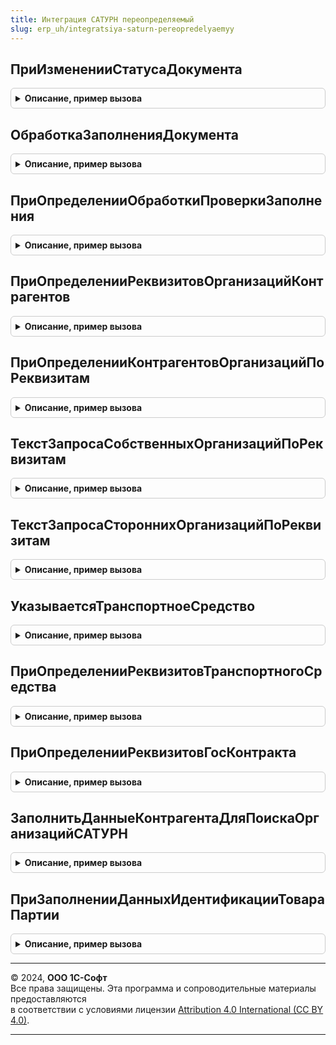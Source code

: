 ```yaml
---
title: Интеграция САТУРН переопределяемый
slug: erp_uh/integratsiya-saturn-pereopredelyaemyy
---
```



## ПриИзмененииСтатусаДокумента
<details style="margin: 1em 0; padding: 0.5em; border: 1px solid #ccc; border-radius: 6px;">

<summary style="font-weight: bold; cursor: pointer;">Описание, пример вызова</summary>

```bsl

//Дополнительные действия прикладной конфигурации при изменении статуса документа.
//
//Параметры:
//   ДокументСсылка   - ДокументСсылка     - ссылка на документ с изменением статуса.
//   ПредыдущийСтатус - ПеречислениеСсылка - предыдущий статус обработки.
//   НовыйСтатус      - ПеречислениеСсылка - новый статус обработки.
//   ПараметрыОбновленияСтатуса - Структура, Неопределено - (См. ИнтеграцияСАТУРН.ПараметрыОбновленияСтатуса).
//
Процедура ПриИзмененииСтатусаДокумента(ДокументСсылка, ПредыдущийСтатус, НовыйСтатус, ПараметрыОбновленияСтатуса = Неопределено) Экспорт
```

Пример вызова
```bsl
ИнтеграцияСАТУРНПереопределяемый.ПриИзмененииСтатусаДокумента(ДокументСсылка, ПредыдущийСтатус, НовыйСтатус, ПараметрыОбновленияСтатуса);
```
</details>

## ОбработкаЗаполненияДокумента
<details style="margin: 1em 0; padding: 0.5em; border: 1px solid #ccc; border-radius: 6px;">

<summary style="font-weight: bold; cursor: pointer;">Описание, пример вызова</summary>

```bsl

//Вызывается при вводе документа на основании, при выполнении метода Заполнить или при интерактивном вводе нового.
//
//Параметры:
//   ДокументОбъект - ДокументОбъект - заполняемый документ,
//   ДанныеЗаполнения - Произвольный - значение, которое используется как основание для заполнения,
//   ТекстЗаполнения - Строка, Неопределено - текст, используемый для заполнения документа,
//   СтандартнаяОбработка - Булево - признак выполнения стандартной (системной) обработки события.
//
Процедура ОбработкаЗаполненияДокумента(ДокументОбъект, ДанныеЗаполнения, ТекстЗаполнения, СтандартнаяОбработка) Экспорт
```

Пример вызова
```bsl
ИнтеграцияСАТУРНПереопределяемый.ОбработкаЗаполненияДокумента(ДокументОбъект, ДанныеЗаполнения, ТекстЗаполнения, СтандартнаяОбработка) 
```
</details>

## ПриОпределенииОбработкиПроверкиЗаполнения
<details style="margin: 1em 0; padding: 0.5em; border: 1px solid #ccc; border-radius: 6px;">

<summary style="font-weight: bold; cursor: pointer;">Описание, пример вызова</summary>

```bsl

// Вызывается расширением формы при необходимости проверки заполнения реквизитов при записи или при проведении документа в форме,
// а также при выполнении метода ПроверитьЗаполнение.
//
// Параметры:
//  ДокументОбъект - ДокументОбъект - проверяемый документ,
//  Отказ - Булево - признак отказа от проведения документа,
//  ПроверяемыеРеквизиты - Массив из Строка- массив путей к реквизитам, для которых будет выполнена проверка заполнения,
//  МассивНепроверяемыхРеквизитов - Массив из Строка - массив путей к реквизитам, для которых не будет выполнена проверка заполнения.
Процедура ПриОпределенииОбработкиПроверкиЗаполнения(ДокументОбъект, Отказ, ПроверяемыеРеквизиты, МассивНепроверяемыхРеквизитов) Экспорт
```

Пример вызова
```bsl
ИнтеграцияСАТУРНПереопределяемый.ПриОпределенииОбработкиПроверкиЗаполнения(ДокументОбъект, Отказ, ПроверяемыеРеквизиты, МассивНепроверяемыхРеквизитов) 
```
</details>

## ПриОпределенииРеквизитовОрганизацийКонтрагентов
<details style="margin: 1em 0; padding: 0.5em; border: 1px solid #ccc; border-radius: 6px;">

<summary style="font-weight: bold; cursor: pointer;">Описание, пример вызова</summary>

```bsl

// В процедуре требуется дополнить в переданной таблице по Организации/контрагенту
// данные ИНН из информационной базы.
// КоллекцияОрганизацийПодразделений индексирован по "ОрганизацияКонтрагент".
//
// Параметры:
//  КоллекцияОрганизаций - см. ИнтеграцияСАТУРН.НоваяТаблицаОрганизацияКонтрагент
Процедура ПриОпределенииРеквизитовОрганизацийКонтрагентов(КоллекцияОрганизаций) Экспорт
```

Пример вызова
```bsl
ИнтеграцияСАТУРНПереопределяемый.ПриОпределенииРеквизитовОрганизацийКонтрагентов(КоллекцияОрганизаций) 
```
</details>

## ПриОпределенииКонтрагентовОрганизацийПоРеквизитам
<details style="margin: 1em 0; padding: 0.5em; border: 1px solid #ccc; border-radius: 6px;">

<summary style="font-weight: bold; cursor: pointer;">Описание, пример вызова</summary>

```bsl

// Определение ссылок на организации и контрагенты по реквизитам. Переданной таблице реквизитов необходимо заполнить
// колонки:
//  - Организация - Ссылка на организацию, найденную по переданным реквизитам
//  - Контрагент  - Ссылка на контрагент, найденного по переданным реквизитам
// Параметры:
//  ТаблицаРеквизитов - см. Справочники.КлассификаторОрганизацийСАТУРН.НоваяТаблицаРеквизитовКлассификатораОрганизаций
Процедура ПриОпределенииКонтрагентовОрганизацийПоРеквизитам(ТаблицаРеквизитов) Экспорт
```

Пример вызова
```bsl
ИнтеграцияСАТУРНПереопределяемый.ПриОпределенииКонтрагентовОрганизацийПоРеквизитам(ТаблицаРеквизитов) 
```
</details>

## ТекстЗапросаСобственныхОрганизацийПоРеквизитам
<details style="margin: 1em 0; padding: 0.5em; border: 1px solid #ccc; border-radius: 6px;">

<summary style="font-weight: bold; cursor: pointer;">Описание, пример вызова</summary>

```bsl

// Определение текста запроса для получения списка организаций Сатурн, соответствующих собственным организациям.
//
// Параметры:
//  ТекстЗапроса - Строка - Текст запроса, для получения организаций, соответствующих собственным организациям в ФГИС "Сатурн".
//                          В полях запроса должно присутствовать поле Ссылка - СправочникСсылка.КлассификаторОрганизацийСАТУРН
Процедура ТекстЗапросаСобственныхОрганизацийПоРеквизитам(ТекстЗапроса) Экспорт
```

Пример вызова
```bsl
ИнтеграцияСАТУРНПереопределяемый.ТекстЗапросаСобственныхОрганизацийПоРеквизитам(ТекстЗапроса) 
```
</details>

## ТекстЗапросаСтороннихОрганизацийПоРеквизитам
<details style="margin: 1em 0; padding: 0.5em; border: 1px solid #ccc; border-radius: 6px;">

<summary style="font-weight: bold; cursor: pointer;">Описание, пример вызова</summary>

```bsl

// Определение текста запроса для получения списка организаций Сатурн, соответствующих сторонним организациям.
//
// Параметры:
//  ТекстЗапроса - Строка - Текст запроса, для получения организаций, соответствующих сторонним организациям в ФГИС "Сатурн".
//                          В полях запроса должно присутствовать поле Ссылка - СправочникСсылка.КлассификаторОрганизацийСАТУРН
Процедура ТекстЗапросаСтороннихОрганизацийПоРеквизитам(ТекстЗапроса) Экспорт
```

Пример вызова
```bsl
ИнтеграцияСАТУРНПереопределяемый.ТекстЗапросаСтороннихОрганизацийПоРеквизитам(ТекстЗапроса) 
```
</details>

## УказываетсяТранспортноеСредство
<details style="margin: 1em 0; padding: 0.5em; border: 1px solid #ccc; border-radius: 6px;">

<summary style="font-weight: bold; cursor: pointer;">Описание, пример вызова</summary>

```bsl

// Процедура определяет использование транспортных средств
//
// Параметры:
//  Указывается - Булево - Признак использования транспортных средств.
Процедура УказываетсяТранспортноеСредство(Указывается) Экспорт
```

Пример вызова
```bsl
ИнтеграцияСАТУРНПереопределяемый.УказываетсяТранспортноеСредство(Указывается) 
```
</details>

## ПриОпределенииРеквизитовТранспортногоСредства
<details style="margin: 1em 0; padding: 0.5em; border: 1px solid #ccc; border-radius: 6px;">

<summary style="font-weight: bold; cursor: pointer;">Описание, пример вызова</summary>

```bsl

// Заполняет данные транспортного средства
//
// Параметры:
//  Реквизиты - Структура из КлючИЗначение - возможные реквизиты транспортного средства:
//   Ключи: НомерТранспортногоСредства
//  ТранспортноеСредство - ОпределяемыйТип.ТранспортныеСредстваИС - транспортное средство
Процедура ПриОпределенииРеквизитовТранспортногоСредства(Реквизиты, ТранспортноеСредство) Экспорт
```

Пример вызова
```bsl
ИнтеграцияСАТУРНПереопределяемый.ПриОпределенииРеквизитовТранспортногоСредства(Реквизиты, ТранспортноеСредство) 
```
</details>

## ПриОпределенииРеквизитовГосКонтракта
<details style="margin: 1em 0; padding: 0.5em; border: 1px solid #ccc; border-radius: 6px;">

<summary style="font-weight: bold; cursor: pointer;">Описание, пример вызова</summary>

```bsl

// Заполняет соответствие госконтракту  дату, номер и номер закупки ЕИС.
//
// Параметры:
//  МассивСсылок - Массив Из ОпределяемыйТип.ГосударственныеКонтрактыИС - массив ссылок государственные контракты.
//
//  ВозвращаемоеСоответствие - Соответствие из ОпределяемыйТип.ГосударственныеКонтрактыИС:
//                             * Ключ - ОпределяемыйТип.ГосударственныеКонтрактыИС - ссылка на ссылка на гос.контракт.
//                             * Значение - Структура:
//                               ** НомерГосКонтракта - Строка.
//                               ** ДатаГосКонтракта  - Дата.
//
Процедура ПриОпределенииРеквизитовГосКонтракта(МассивСсылок, ВозвращаемоеСоответствие) Экспорт
```

Пример вызова
```bsl
ИнтеграцияСАТУРНПереопределяемый.ПриОпределенииРеквизитовГосКонтракта(МассивСсылок, ВозвращаемоеСоответствие) 
```
</details>

## ЗаполнитьДанныеКонтрагентаДляПоискаОрганизацийСАТУРН
<details style="margin: 1em 0; padding: 0.5em; border: 1px solid #ccc; border-radius: 6px;">

<summary style="font-weight: bold; cursor: pointer;">Описание, пример вызова</summary>

```bsl

// Заполняет параметры поиска организации САТУРН по элементу справочника конфигурации
//
// Параметры:
//  ДанныеКонтрагента - (См. ИнтеграцияСАТУРН.ДанныеКонтрагентаДляПоискаОрганизацииСАТУРН)
//  Контрагент        - ОпределяемыйТип.ОрганизацияКонтрагентГосИС - ссылка на контрагента информационной базы
Процедура ЗаполнитьДанныеКонтрагентаДляПоискаОрганизацийСАТУРН(ДанныеКонтрагента, Контрагент) Экспорт
```

Пример вызова
```bsl
ИнтеграцияСАТУРНПереопределяемый.ЗаполнитьДанныеКонтрагентаДляПоискаОрганизацийСАТУРН(ДанныеКонтрагента, Контрагент) 
```
</details>

## ПриЗаполненииДанныхИдентификацииТовараПартии
<details style="margin: 1em 0; padding: 0.5em; border: 1px solid #ccc; border-radius: 6px;">

<summary style="font-weight: bold; cursor: pointer;">Описание, пример вызова</summary>

```bsl

// Заполняет возможные идентификаторы партии при оформлении накладной.
// Идентификаторы партии - это значения, которые помогают покупателю и продавцу идентифицировать строку партии.
// Например:
// 	 Партия - Номер серии, Дата серии
//
// Параметры:
//  ПараметрыИдентификации  - см. ИнтеграцияСАТУРНКлиентСервер.ПараметрыИдентификацииТовараПартии
//  ИдентификаторыПартии    - СписокЗначений из Строка - Значение и представления идентификатора партии для выбора в форме накладной
Процедура ПриЗаполненииДанныхИдентификацииТовараПартии(ПараметрыИдентификации, ИдентификаторыПартии) Экспорт
```

Пример вызова
```bsl
ИнтеграцияСАТУРНПереопределяемый.ПриЗаполненииДанныхИдентификацииТовараПартии(ПараметрыИдентификации, ИдентификаторыПартии) 
```
</details>

---

© 2024, **ООО 1С-Софт**  
Все права защищены. Эта программа и сопроводительные материалы предоставляются  
в соответствии с условиями лицензии [Attribution 4.0 International (CC BY 4.0)](https://creativecommons.org/licenses/by/4.0/legalcode).

---

